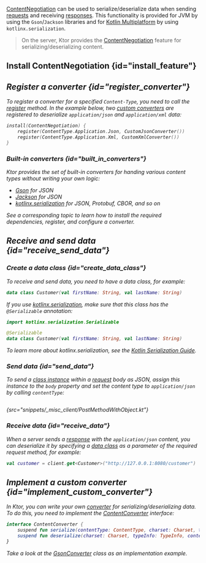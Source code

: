 [//]: # (title: Serialization)

<microformat>
<var name="example_name" value="content-negotiation-client"/>
<include src="lib.md" include-id="download_example"/>
</microformat>


[ContentNegotiation](https://api.ktor.io/%ktor_version%/io.ktor.client.features.contentnegotiation/-content-negotiation/index.html) can be used to serialize/deserialize data when sending [requests](request.md) and receiving [responses](response.md). This functionality is provided for JVM by using the `Gson`/`Jackson` libraries and for [Kotlin Multiplatform](http-client_multiplatform.md) by using `kotlinx.serialization`.

> On the server, Ktor provides the [ContentNegotiation](serialization-server.md) feature for serializing/deserializing content.


## Install ContentNegotiation {id="install_feature"}

<var name="feature_name" value="ContentNegotiation"/>
<include src="lib.md" include-id="install_feature"/>


## Register a converter {id="register_converter"}

To register a converter for a specified `Content-Type`, you need to call the [register](https://api.ktor.io/%ktor_version%/io.ktor.client.features/-content-negotiation/-config/register.html) method. In the example below, two [custom converters](#implement_custom_converter) are registered to deserialize `application/json` and `application/xml` data:

```kotlin
install(ContentNegotiation) {
    register(ContentType.Application.Json, CustomJsonConverter())
    register(ContentType.Application.Xml, CustomXmlConverter())
}
```

### Built-in converters {id="built_in_converters"}
Ktor provides the set of built-in converters for handing various content types without writing your own logic:

* [Gson](gson.md) for JSON
* [Jackson](jackson.md) for JSON
* [kotlinx.serialization](kotlin_serialization.md) for JSON, Protobuf, CBOR, and so on

See a corresponding topic to learn how to install the required dependencies, register, and configure a converter.


## Receive and send data {id="receive_send_data"}
### Create a data class {id="create_data_class"}

To receive and send data, you need to have a data class, for example:
```kotlin
data class Customer(val firstName: String, val lastName: String)
```
If you use [kotlinx.serialization](#kotlinx), make sure that this class has the `@Serializable` annotation:
```kotlin
import kotlinx.serialization.Serializable

@Serializable
data class Customer(val firstName: String, val lastName: String)
```
To learn more about kotlinx.serialization, see the [Kotlin Serialization Guide](https://github.com/Kotlin/kotlinx.serialization/blob/master/docs/serialization-guide.md).

### Send data {id="send_data"}

To send a [class instance](#create_data_class) within a [request](request.md) body as JSON, assign this instance to the `body` property and set the content type to `application/json` by calling `contentType`:

```kotlin
```
{src="snippets/_misc_client/PostMethodWithObject.kt"}

### Receive data {id="receive_data"}

When a server sends a [response](response.md) with the `application/json` content, you can deserialize it by specifying a [data class](#create_data_class) as a parameter of the required request method, for example:
```kotlin
val customer = client.get<Customer>("http://127.0.0.1:8080/customer")
```


## Implement a custom converter {id="implement_custom_converter"}

In Ktor, you can write your own [converter](#register_converter) for serializing/deserializing data. To do this, you need to implement the [ContentConverter](https://api.ktor.io/%ktor_version%/io.ktor.shared.serialization/-content-converter/index.html) interface:
```kotlin
interface ContentConverter {
    suspend fun serialize(contentType: ContentType, charset: Charset, typeInfo: TypeInfo, value: Any): OutgoingContent?    
    suspend fun deserialize(charset: Charset, typeInfo: TypeInfo, content: ByteReadChannel): Any?
}
```
Take a look at the [GsonConverter](https://github.com/ktorio/ktor/blob/main/ktor-shared/ktor-shared-serialization-gson/jvm/src/GsonConverter.kt) class as an implementation example.  

